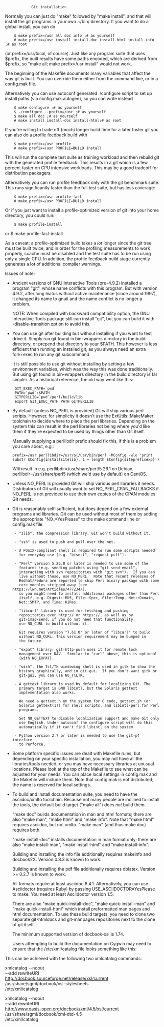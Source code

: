 
                Git installation

Normally you can just do "make" followed by "make install", and that
will install the git programs in your own ~/bin/ directory.  If you want
to do a global install, you can do

        $ make prefix=/usr all doc info ;# as yourself
        # make prefix=/usr install install-doc install-html install-info ;# as root

(or prefix=/usr/local, of course).  Just like any program suite
that uses $prefix, the built results have some paths encoded,
which are derived from $prefix, so "make all; make prefix=/usr
install" would not work.

The beginning of the Makefile documents many variables that affect the way
git is built.  You can override them either from the command line, or in a
config.mak file.

Alternatively you can use autoconf generated ./configure script to
set up install paths (via config.mak.autogen), so you can write instead

        $ make configure ;# as yourself
        $ ./configure --prefix=/usr ;# as yourself
        $ make all doc ;# as yourself
        # make install install-doc install-html;# as root

If you're willing to trade off (much) longer build time for a later
faster git you can also do a profile feedback build with

        $ make prefix=/usr profile
        # make prefix=/usr PROFILE=BUILD install

This will run the complete test suite as training workload and then
rebuild git with the generated profile feedback. This results in a git
which is a few percent faster on CPU intensive workloads.  This
may be a good tradeoff for distribution packagers.

Alternatively you can run profile feedback only with the git benchmark
suite. This runs significantly faster than the full test suite, but
has less coverage:

        $ make prefix=/usr profile-fast
        # make prefix=/usr PROFILE=BUILD install

Or if you just want to install a profile-optimized version of git into
your home directory, you could run:

        $ make profile-install

or
        $ make profile-fast-install

As a caveat: a profile-optimized build takes a *lot* longer since the
git tree must be built twice, and in order for the profiling
measurements to work properly, ccache must be disabled and the test
suite has to be run using only a single CPU.  In addition, the profile
feedback build stage currently generates a lot of additional compiler
warnings.

Issues of note:

 - Ancient versions of GNU Interactive Tools (pre-4.9.2) installed a
   program "git", whose name conflicts with this program.  But with
   version 4.9.2, after long hiatus without active maintenance (since
   around 1997), it changed its name to gnuit and the name conflict is no
   longer a problem.

   NOTE: When compiled with backward compatibility option, the GNU
   Interactive Tools package still can install "git", but you can build it
   with --disable-transition option to avoid this.

 - You can use git after building but without installing if you want
   to test drive it.  Simply run git found in bin-wrappers directory
   in the build directory, or prepend that directory to your $PATH.
   This however is less efficient than running an installed git, as
   you always need an extra fork+exec to run any git subcommand.

   It is still possible to use git without installing by setting a few
   environment variables, which was the way this was done
   traditionally.  But using git found in bin-wrappers directory in
   the build directory is far simpler.  As a historical reference, the
   old way went like this:

        GIT_EXEC_PATH=`pwd`
        PATH=`pwd`:$PATH
        GITPERLLIB=`pwd`/perl/build/lib
        export GIT_EXEC_PATH PATH GITPERLLIB

 - By default (unless NO_PERL is provided) Git will ship various perl
   scripts. However, for simplicity it doesn't use the
   ExtUtils::MakeMaker toolchain to decide where to place the perl
   libraries. Depending on the system this can result in the perl
   libraries not being where you'd like them if they're expected to be
   used by things other than Git itself.

   Manually supplying a perllibdir prefix should fix this, if this is
   a problem you care about, e.g.:

       prefix=/usr perllibdir=/usr/$(/usr/bin/perl -MConfig -wle 'print substr $Config{installsitelib}, 1 + length $Config{siteprefixexp}')

   Will result in e.g. perllibdir=/usr/share/perl/5.26.1 on Debian,
   perllibdir=/usr/share/perl5 (which we'd use by default) on CentOS.

 - Unless NO_PERL is provided Git will ship various perl libraries it
   needs. Distributors of Git will usually want to set
   NO_PERL_CPAN_FALLBACKS if NO_PERL is not provided to use their own
   copies of the CPAN modules Git needs.

 - Git is reasonably self-sufficient, but does depend on a few external
   programs and libraries.  Git can be used without most of them by adding
   the appropriate "NO_<LIBRARY>=YesPlease" to the make command line or
   config.mak file.

        - "zlib", the compression library. Git won't build without it.

        - "ssh" is used to push and pull over the net.

        - A POSIX-compliant shell is required to run some scripts needed
          for everyday use (e.g. "bisect", "request-pull").

        - "Perl" version 5.26.0 or later is needed to use some of the
          features (e.g. sending patches using "git send-email",
          interacting with svn repositories with "git svn").  If you can
          live without these, use NO_PERL.  Note that recent releases of
          Redhat/Fedora are reported to ship Perl binary package with some
          core modules stripped away (see https://lwn.net/Articles/477234/),
          so you might need to install additional packages other than Perl
          itself, e.g. Digest::MD5, File::Spec, File::Temp, Net::Domain,
          Net::SMTP, and Time::HiRes.

        - "libcurl" library is used for fetching and pushing
          repositories over http:// or https://, as well as by
          git-imap-send. If you do not need that functionality,
          use NO_CURL to build without it.

          Git requires version "7.61.0" or later of "libcurl" to build
          without NO_CURL. This version requirement may be bumped in
          the future.

        - "expat" library; git-http-push uses it for remote lock
          management over DAV.  Similar to "curl" above, this is optional
          (with NO_EXPAT).

        - "wish", the Tcl/Tk windowing shell is used in gitk to show the
          history graphically, and in git-gui.  If you don't want gitk or
          git-gui, you can use NO_TCLTK.

        - A gettext library is used by default for localizing Git. The
          primary target is GNU libintl, but the Solaris gettext
          implementation also works.

          We need a gettext.h on the system for C code, gettext.sh (or
          Solaris gettext(1)) for shell scripts, and libintl-perl for Perl
          programs.

          Set NO_GETTEXT to disable localization support and make Git only
          use English. Under autoconf the configure script will do this
          automatically if it can't find libintl on the system.

        - Python version 2.7 or later is needed to use the git-p4 interface
          to Perforce.

 - Some platform specific issues are dealt with Makefile rules,
   but depending on your specific installation, you may not
   have all the libraries/tools needed, or you may have
   necessary libraries at unusual locations.  Please look at the
   top of the Makefile to see what can be adjusted for your needs.
   You can place local settings in config.mak and the Makefile
   will include them.  Note that config.mak is not distributed;
   the name is reserved for local settings.

 - To build and install documentation suite, you need to have
   the asciidoc/xmlto toolchain.  Because not many people are
   inclined to install the tools, the default build target
   ("make all") does _not_ build them.

   "make doc" builds documentation in man and html formats; there are
   also "make man", "make html" and "make info". Note that "make html"
   requires asciidoc, but not xmlto. "make man" (and thus make doc)
   requires both.

   "make install-doc" installs documentation in man format only; there
   are also "make install-man", "make install-html" and "make
   install-info".

   Building and installing the info file additionally requires
   makeinfo and docbook2X.  Version 0.8.3 is known to work.

   Building and installing the pdf file additionally requires
   dblatex.  Version >= 0.2.7 is known to work.

   All formats require at least asciidoc 8.4.1. Alternatively, you can
   use Asciidoctor (requires Ruby) by passing USE_ASCIIDOCTOR=YesPlease
   to make. You need at least Asciidoctor version 1.5.

   There are also "make quick-install-doc", "make quick-install-man"
   and "make quick-install-html" which install preformatted man pages
   and html documentation. To use these build targets, you need to
   clone two separate git-htmldocs and git-manpages repositories next
   to the clone of git itself.

   The minimum supported version of docbook-xsl is 1.74.

   Users attempting to build the documentation on Cygwin may need to ensure
   that the /etc/xml/catalog file looks something like this:

   <?xml version="1.0"?>
   <!DOCTYPE catalog PUBLIC
      "-//OASIS//DTD Entity Resolution XML Catalog V1.0//EN"
      "http://www.oasis-open.org/committees/entity/release/1.0/catalog.dtd"
   >
   <catalog xmlns="urn:oasis:names:tc:entity:xmlns:xml:catalog">
     <rewriteURI
       uriStartString = "http://docbook.sourceforge.net/release/xsl/current"
       rewritePrefix = "/usr/share/sgml/docbook/xsl-stylesheets"
     />
     <rewriteURI
       uriStartString="http://www.oasis-open.org/docbook/xml/4.5"
       rewritePrefix="/usr/share/sgml/docbook/xml-dtd-4.5"
     />
  </catalog>

  This can be achieved with the following two xmlcatalog commands:

  xmlcatalog --noout \
     --add rewriteURI \
        http://docbook.sourceforge.net/release/xsl/current \
        /usr/share/sgml/docbook/xsl-stylesheets \
     /etc/xml/catalog

  xmlcatalog --noout \
     --add rewriteURI \
         http://www.oasis-open.org/docbook/xml/4.5/xsl/current \
         /usr/share/sgml/docbook/xml-dtd-4.5 \
     /etc/xml/catalog